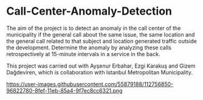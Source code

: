 # Call-Center-Anomaly-Detection

The aim of the project is to detect an anomaly in the call center of the municipality if the general call about the same issue, the same location and the general call related to that subject and location generated traffic outside the development. Determine the anomaly by analyzing these calls retrospectively at 15-minute intervals in a service in the back.

This project was carried out with Ayşenur Erbahar, Ezgi Karakuş and Gizem Dağdeviren, which is collaboration with Istanbul Metropolitan Municipality.

https://user-images.githubusercontent.com/55879188/112756850-96822780-8fef-11eb-85a4-9f7ec8cc6321.png
